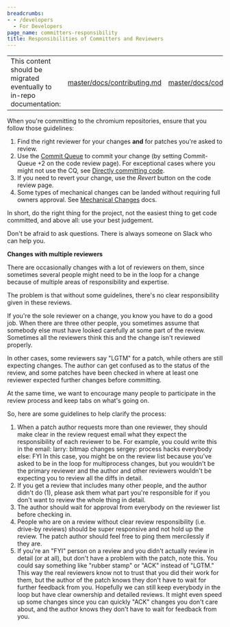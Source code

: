 ```yaml
---
breadcrumbs:
- - /developers
  - For Developers
page_name: committers-responsibility
title: Responsibilities of Committers and Reviewers
---
```


<table>
<tr>
<td>This content should be migrated eventually to in-repo documentation:</td>
<td><a href="https://chromium.googlesource.com/chromium/src/+/master/docs/contributing.md">master/docs/contributing.md</a></td>
<td><a href="https://chromium.googlesource.com/chromium/src/+/master/docs/code_reviews.md">master/docs/code_reviews.md</a></td>
</tr>
</table>

When you're committing to the chromium repositories, ensure that you follow
those guidelines:

1.  Find the right reviewer for your changes **and** for patches you're
            asked to review.
2.  Use the [Commit
            Queue](https://chromium.googlesource.com/chromium/src/+/master/docs/infra/cq.md)
            to commit your change (by setting Commit-Queue +2 on the code review
            page). For exceptional cases where you might not use the CQ, see
            [Directly committing
            code](/developers/contributing-code/direct-commit).
3.  If you need to revert your change, use the *Revert* button on the
            code review page.
4.  Some types of mechanical changes can be landed without requiring
            full owners approval. See [Mechanical
            Changes](https://chromium.googlesource.com/chromium/src/+/refs/heads/main/docs/code_reviews.md#mechanical-changes)
            docs.

In short, do the right thing for the project, not the easiest thing to get code
committed, and above all: use your best judgement.

Don't be afraid to ask questions. There is always someone on Slack who can help
you.

**Changes with multiple reviewers**

There are occasionally changes with a lot of reviewers on them, since sometimes
several people might need to be in the loop for a change because of multiple
areas of responsibility and expertise.

The problem is that without some guidelines, there's no clear responsibility
given in these reviews.

If you're the sole reviewer on a change, you know you have to do a good job.
When there are three other people, you sometimes assume that somebody else must
have looked carefully at some part of the review. Sometimes all the reviewers
think this and the change isn't reviewed properly.

In other cases, some reviewers say "LGTM" for a patch, while others are still
expecting changes. The author can get confused as to the status of the review,
and some patches have been checked in where at least one reviewer expected
further changes before committing.

At the same time, we want to encourage many people to participate in the review
process and keep tabs on what's going on.

So, here are some guidelines to help clarify the process:

1.  When a patch author requests more than one reviewer, they should
            make clear in the review request email what they expect the
            responsibility of each reviewer to be. For example, you could write
            this in the email:
    larry: bitmap changes
    sergey: process hacks
    everybody else: FYI
    In this case, you might be on the review list because you've asked to be in
    the loop for multiprocess changes, but you wouldn't be the primary reviewer
    and the author and other reviewers wouldn't be expecting you to review all
    the diffs in detail.
2.  If you get a review that includes many other people, and the author
            didn't do (1), please ask them what part you're responsible for if
            you don't want to review the whole thing in detail.
3.  The author should wait for approval from everybody on the reviewer
            list before checking in.
4.  People who are on a review without clear review responsibility (i.e.
            drive-by reviews) should be super responsive and not hold up the
            review. The patch author should feel free to ping them mercilessly
            if they are.
5.  If you're an "FYI" person on a review and you didn't actually review
            in detail (or at all), but don't have a problem with the patch, note
            this. You could say something like "rubber stamp" or "ACK" instead
            of "LGTM." This way the real reviewers know not to trust that you
            did their work for them, but the author of the patch knows they
            don't have to wait for further feedback from you. Hopefully we can
            still keep everybody in the loop but have clear ownership and
            detailed reviews. It might even speed up some changes since you can
            quickly "ACK" changes you don't care about, and the author knows
            they don't have to wait for feedback from you.